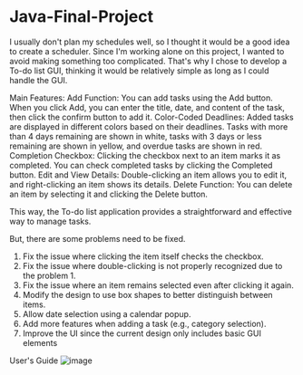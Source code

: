# Java-Final-Project

I usually don't plan my schedules well, so I thought it would be a good idea to create a scheduler. Since I'm working alone on this project, I wanted to avoid making something too complicated. That's why I chose to develop a To-do list GUI, thinking it would be relatively simple as long as I could handle the GUI.

Main Features:
Add Function: You can add tasks using the Add button. When you click Add, you can enter the title, date, and content of the task, then click the confirm button to add it.
Color-Coded Deadlines: Added tasks are displayed in different colors based on their deadlines. Tasks with more than 4 days remaining are shown in white, tasks with 3 days or less remaining are shown in yellow, and overdue tasks are shown in red.
Completion Checkbox: Clicking the checkbox next to an item marks it as completed. You can check completed tasks by clicking the Completed button.
Edit and View Details: Double-clicking an item allows you to edit it, and right-clicking an item shows its details.
Delete Function: You can delete an item by selecting it and clicking the Delete button.

This way, the To-do list application provides a straightforward and effective way to manage tasks.

But, there are some problems need to be fixed.
1.	Fix the issue where clicking the item itself checks the checkbox.
2.	Fix the issue where double-clicking is not properly recognized due to the problem 1.
3.	Fix the issue where an item remains selected even after clicking it again.
4.	Modify the design to use box shapes to better distinguish between items.
5.	Allow date selection using a calendar popup.
6.	Add more features when adding a task (e.g., category selection).
7.	Improve the UI since the current design only includes basic GUI elements

User's Guide
![image](https://github.com/YechanJu/Java-Final-Project/assets/75787846/b4d59f88-51ec-4821-b2d5-dda53080f273)
